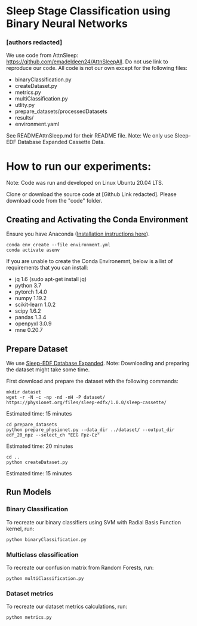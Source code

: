 # Sleep Stage Classification using Binary Neural Networks
### [authors redacted]

We use code from AttnSleep: https://github.com/emadeldeen24/AttnSleepAll. Do not use link to reproduce our code. All code is not our own except for the following files:
- binaryClassification.py
- createDataset.py
- metrics.py
- multiClassification.py
- utlity.py
- prepare_datasets/processedDatasets
- results/
- environment.yaml

See READMEAttnSleep.md for their README file. Note: We only use Sleep-EDF Database Expanded Cassette Data.

# How to run our experiments:
Note: Code was run and developed on Linux Ubuntu 20.04 LTS.

Clone or download the source code at [Github Link redacted]. Please download code from the "code" folder.

## Creating and Activating the Conda Environment
Ensure you have Anaconda ([Installation instructions here](https://www.anaconda.com/products/individual)).
```
conda env create --file environment.yml
conda activate asenv
```

If you are unable to create the Conda Environemnt, below is a list of requirements that you can install:
- jq 1.6 (sudo apt-get install jq)
- python 3.7
- pytorch 1.4.0
- numpy 1.19.2
- scikit-learn 1.0.2
- scipy 1.6.2
- pandas 1.3.4
- openpyxl 3.0.9
- mne 0.20.7

## Prepare Dataset
We use [Sleep-EDF Database Expanded](https://www.physionet.org/content/sleep-edfx/1.0.0/).
Note: Downloading and preparing the dataset might take some time.

First download and prepare the dataset with the following commands:
```
mkdir dataset
wget -r -N -c -np -nd -nH -P dataset/ https://physionet.org/files/sleep-edfx/1.0.0/sleep-cassette/
```
Estimated time: 15 minutes
```
cd prepare_datasets
python prepare_physionet.py --data_dir ../dataset/ --output_dir edf_20_npz --select_ch "EEG Fpz-Cz"
```
Estimated time: 20 minutes
```
cd ..
python createDataset.py
```
Estimated time: 15 minutes

## Run Models

### Binary Classification
To recreate our binary classifiers using SVM with Radial Basis Function kernel, run:
```
python binaryClassification.py
```

### Multiclass classification
To recreate our confusion matrix from Random Forests, run:
```
python multiClassification.py
```

### Dataset metrics
To recreate our dataset metrics calculations, run:
```
python metrics.py
```
